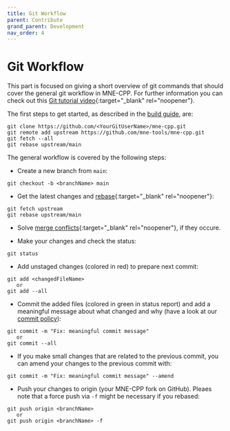 ```yaml
---
title: Git Workflow
parent: Contribute
grand_parent: Development
nav_order: 4
---
```

# Git Workflow

This part is focused on giving a short overview of git commands that should cover the general git workflow in MNE-CPP. For further information you can check out this [Git tutorial video](https://www.youtube.com/watch?v=DtLrWCFaG0A&feature=youtu.be){:target="_blank" rel="noopener"}.

The first steps to get started, as described in the [build guide](buildguide.md), are:
```
git clone https://github.com/<YourGitUserName>/mne-cpp.git
git remote add upstream https://github.com/mne-tools/mne-cpp.git
git fetch --all
git rebase upstream/main
```

The general workflow is covered by the following steps:

- Create a new branch from `main`:

```
git checkout -b <branchName> main
```

- Get the latest changes and [rebase](https://www.atlassian.com/git/tutorials/rewriting-history/git-rebase){:target="_blank" rel="noopener"}:

```
git fetch upstream
git rebase upstream/main
```

- Solve [merge conflicts](https://help.github.com/en/github/collaborating-with-issues-and-pull-requests/resolving-a-merge-conflict-using-the-command-line){:target="_blank" rel="noopener"}, if they occure.

- Make your changes and check the status:

```
git status
```

- Add unstaged changes (colored in red) to prepare next commit:

```
git add <changedFileName>
   or
git add --all
```

- Commit the added files (colored in green in status report) and add a meaningful message about what changed and why (have a look at our [commit policy](contr_style.md)):

```
git commit -m "Fix: meaningful commit message"
   or
git commit --all
```

- If you make small changes that are related to the previous commit, you can amend your changes to the previous commit with:

```
git commit -m "Fix: meaningful commit message" --amend
```

- Push your changes to origin (your MNE-CPP fork on GitHub). Pleaes note that a force push via `-f` might be necessary if you rebased:

```
git push origin <branchName>
   or
git push origin <branchName> -f
```
